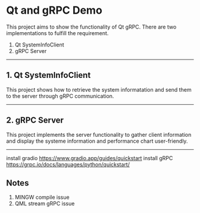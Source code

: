 # Qt and gRPC Demo

This project aims to show the functionality of Qt gRPC.
There are two implementations to fulfill the requirement.

1. Qt SystemInfoClient
2. gRPC Server


---

## 1. Qt SystemInfoClient

This project shows how to retrieve the system informatation and send them to the server through gRPC communication.


---

## 2. gRPC Server

This project implements the server functionality to gather client information and display the systeme information and performance chart user-friendly.

---
install gradio
https://www.gradio.app/guides/quickstart
install gRPC
https://grpc.io/docs/languages/python/quickstart/

## Notes
1. MINGW compile issue 
2. QML stream gRPC issue
